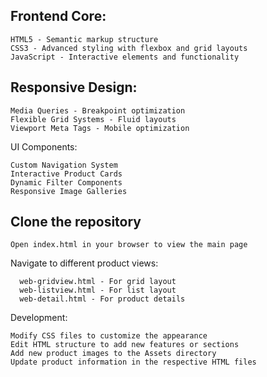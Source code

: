 Frontend Core:
------------------

    HTML5 - Semantic markup structure
    CSS3 - Advanced styling with flexbox and grid layouts
    JavaScript - Interactive elements and functionality
    
  Responsive Design:
  -----------------------------------------
    Media Queries - Breakpoint optimization
    Flexible Grid Systems - Fluid layouts
    Viewport Meta Tags - Mobile optimization

    
    
UI Components:

    Custom Navigation System
    Interactive Product Cards
    Dynamic Filter Components
    Responsive Image Galleries
    

  Clone the repository
  ------------------------------------------------------------
  
    Open index.html in your browser to view the main page

          
Navigate to different product views:

      web-gridview.html - For grid layout
      web-listview.html - For list layout
      web-detail.html - For product details
      
Development:

    Modify CSS files to customize the appearance
    Edit HTML structure to add new features or sections
    Add new product images to the Assets directory
    Update product information in the respective HTML files
